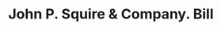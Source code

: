---
doi: 10.7916/D8BC59JQ
date_other: '1880'
date_other_textual: 1880-1889
form: printed ephemera
genre:
- Invoices
name:
- John P. Squire & Company
object_in_context_url: https://biggert.cul.columbia.edu/items/view/ave_biggert_00405
subject_hierarchical_geographic:
- Boston, Massachusetts, United States
subject_name:
- John P. Squire & Company
title: John P. Squire & Company. Bill
sort_title: John P. Squire & Company. Bill
call_number: ave_biggert_00405
coordinates:
- 42.35805555555556,-71.06361111111111
pid: ave_biggert_00405
identifiers: ave_biggert_00405
thumbnail: https://derivativo-2.library.columbia.edu/iiif/2/ldpd:344051/full/!256,256/0/native.jpg
permalink: /biggert/ave_biggert_00405/
layout: iiif-image-page
---